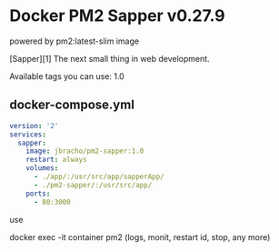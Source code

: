 Docker PM2 Sapper v0.27.9
========
powered by pm2:latest-slim image

[Sapper][1] The next small thing in web development.



Available tags you can use: 1.0

## docker-compose.yml

```yaml
version: '2'
services:
  sapper:
    image: jbracho/pm2-sapper:1.0
    restart: always
    volumes:
      - ./app/:/usr/src/app/sapperApp/
      - ./pm2-sapper/:/usr/src/app/
    ports:
      - 80:3000
```

use 

docker exec -it container pm2 (logs, monit, restart id, stop, any more)
